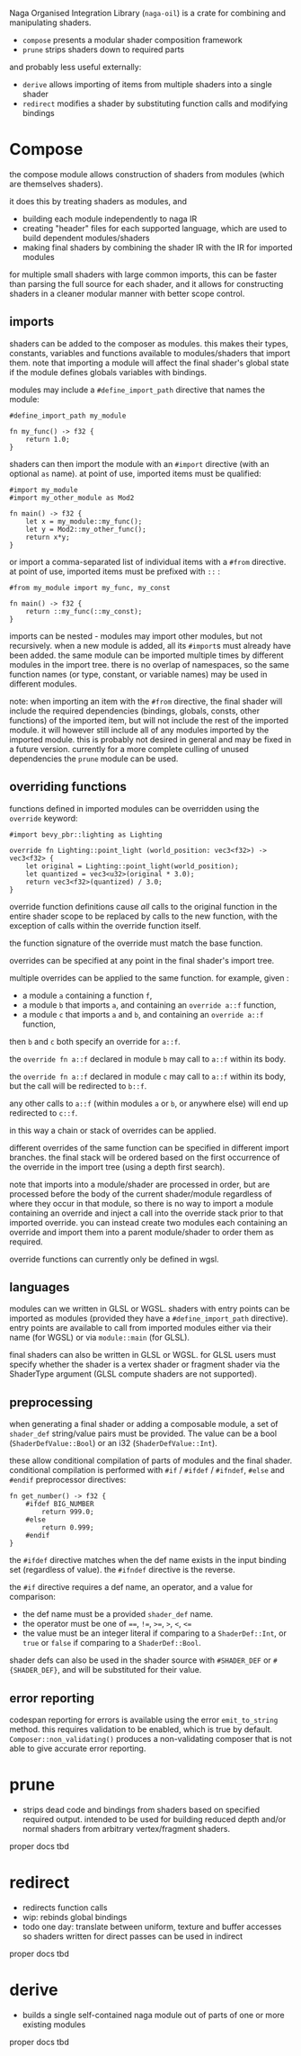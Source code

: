 Naga Organised Integration Library (`naga-oil`) is a crate for combining and manipulating shaders.

- `compose` presents a modular shader composition framework
- `prune` strips shaders down to required parts

and probably less useful externally:
- `derive` allows importing of items from multiple shaders into a single shader
- `redirect` modifies a shader by substituting function calls and modifying bindings

# Compose

the compose module allows construction of shaders from modules (which are themselves shaders).

it does this by treating shaders as modules, and 
- building each module independently to naga IR
- creating "header" files for each supported language, which are used to build dependent modules/shaders
- making final shaders by combining the shader IR with the IR for imported modules

for multiple small shaders with large common imports, this can be faster than parsing the full source for each shader, and it allows for constructing shaders in a cleaner modular manner with better scope control.

## imports

shaders can be added to the composer as modules. this makes their types, constants, variables and functions available to modules/shaders that import them. note that importing a module will affect the final shader's global state if the module defines globals variables with bindings.

modules may include a `#define_import_path` directive that names the module:

```wgsl
#define_import_path my_module

fn my_func() -> f32 {
	return 1.0;
}
```

shaders can then import the module with an `#import` directive (with an optional `as` name). at point of use, imported items must be qualified:

```wgsl
#import my_module
#import my_other_module as Mod2

fn main() -> f32 {
    let x = my_module::my_func();
    let y = Mod2::my_other_func();
    return x*y;
}
```

or import a comma-separated list of individual items with a `#from` directive. at point of use, imported items must be prefixed with `::` :

```wgsl
#from my_module import my_func, my_const

fn main() -> f32 {
    return ::my_func(::my_const);
}
```

imports can be nested - modules may import other modules, but not recursively. when a new module is added, all its `#import`s must already have been added.
the same module can be imported multiple times by different modules in the import tree.
there is no overlap of namespaces, so the same function names (or type, constant, or variable names) may be used in different modules.

note: when importing an item with the `#from` directive, the final shader will include the required dependencies (bindings, globals, consts, other functions) of the imported item, but will not include the rest of the imported module. it will however still include all of any modules imported by the imported module. this is probably not desired in general and may be fixed in a future version. currently for a more complete culling of unused dependencies the `prune` module can be used.

## overriding functions

functions defined in imported modules can be overridden using the `override` keyword:

```wgsl
#import bevy_pbr::lighting as Lighting

override fn Lighting::point_light (world_position: vec3<f32>) -> vec3<f32> {
    let original = Lighting::point_light(world_position);
    let quantized = vec3<u32>(original * 3.0);
    return vec3<f32>(quantized) / 3.0;
}
```

override function definitions cause *all* calls to the original function in the entire shader scope to be replaced by calls to the new function, with the exception of calls within the override function itself.

the function signature of the override must match the base function. 

overrides can be specified at any point in the final shader's import tree. 

multiple overrides can be applied to the same function. for example, given :
- a module `a` containing a function `f`, 
- a module `b` that imports `a`, and containing an `override a::f` function, 
- a module `c` that imports `a` and `b`, and containing an `override a::f` function,

then `b` and `c` both specify an override for `a::f`. 

the `override fn a::f` declared in module `b` may call to `a::f` within its body.

the `override fn a::f` declared in module `c` may call to `a::f` within its body, but the call will be redirected to `b::f`.

any other calls to `a::f` (within modules `a` or `b`, or anywhere else) will end up redirected to `c::f`.

in this way a chain or stack of overrides can be applied.

different overrides of the same function can be specified in different import branches. the final stack will be ordered based on the first occurrence of the override in the import tree (using a depth first search). 

note that imports into a module/shader are processed in order, but are processed before the body of the current shader/module regardless of where they occur in that module, so there is no way to import a module containing an override and inject a call into the override stack prior to that imported override. you can instead create two modules each containing an override and import them into a parent module/shader to order them as required.

override functions can currently only be defined in wgsl.

## languages

modules can we written in GLSL or WGSL. shaders with entry points can be imported as modules (provided they have a `#define_import_path` directive). entry points are available to call from imported modules either via their name (for WGSL) or via `module::main` (for GLSL).

final shaders can also be written in GLSL or WGSL. for GLSL users must specify whether the shader is a vertex shader or fragment shader via the ShaderType argument (GLSL compute shaders are not supported).

## preprocessing

when generating a final shader or adding a composable module, a set of `shader_def` string/value pairs must be provided. The value can be a bool (`ShaderDefValue::Bool`) or an i32 (`ShaderDefValue::Int`).

these allow conditional compilation of parts of modules and the final shader. conditional compilation is performed with `#if` / `#ifdef` / `#ifndef`, `#else` and `#endif` preprocessor directives:

```wgsl
fn get_number() -> f32 {
    #ifdef BIG_NUMBER
        return 999.0;
    #else
        return 0.999;
    #endif
}
```
the `#ifdef` directive matches when the def name exists in the input binding set (regardless of value). the `#ifndef` directive is the reverse.

the `#if` directive requires a def name, an operator, and a value for comparison:
- the def name must be a provided `shader_def` name. 
- the operator must be one of `==`, `!=`, `>=`, `>`, `<`, `<=`
- the value must be an integer literal if comparing to a `ShaderDef::Int`, or `true` or `false` if comparing to a `ShaderDef::Bool`.

shader defs can also be used in the shader source with `#SHADER_DEF` or `#{SHADER_DEF}`, and will be substituted for their value.

## error reporting

codespan reporting for errors is available using the error `emit_to_string` method. this requires validation to be enabled, which is true by default. `Composer::non_validating()` produces a non-validating composer that is not able to give accurate error reporting.

# prune

- strips dead code and bindings from shaders based on specified required output. intended to be used for building reduced depth and/or normal shaders from arbitrary vertex/fragment shaders.

proper docs tbd

# redirect

- redirects function calls
- wip: rebinds global bindings
- todo one day: translate between uniform, texture and buffer accesses so shaders written for direct passes can be used in indirect

proper docs tbd

# derive

- builds a single self-contained naga module out of parts of one or more existing modules

proper docs tbd
